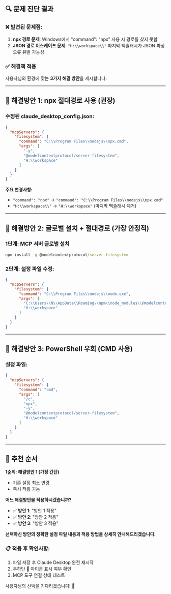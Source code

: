 ## 🔍 **문제 진단 결과**

### **❌ 발견된 문제점:**

1. **npx 경로 문제**: Windows에서 "command": "npx" 사용 시 경로를 찾지 못함
2. **JSON 경로 이스케이프 문제**: `"H:\\workspace\\"` 마지막 백슬래시가 JSON 파싱 오류 유발 가능성

### **✅ 해결책 적용**

사용자님의 환경에 맞는 **3가지 해결 방안**을 제시합니다:

---

## 🔧 **해결방안 1: npx 절대경로 사용 (권장)**

### **수정된 claude_desktop_config.json:**

```json
{
  "mcpServers": {
    "filesystem": {
      "command": "C:\\Program Files\\nodejs\\npx.cmd",
      "args": [
        "-y",
        "@modelcontextprotocol/server-filesystem",
        "H:\\workspace"
      ]
    }
  }
}
```

**주요 변경사항:**

- `"command": "npx"` → `"command": "C:\\Program Files\\nodejs\\npx.cmd"`
- `"H:\\workspace\\"` → `"H:\\workspace"` (마지막 백슬래시 제거)

---

## 🔧 **해결방안 2: 글로벌 설치 + 절대경로 (가장 안정적)**

### **1단계: MCP 서버 글로벌 설치**

```cmd
npm install -g @modelcontextprotocol/server-filesystem
```

### **2단계: 설정 파일 수정:**

```json
{
  "mcpServers": {
    "filesystem": {
      "command": "C:\\Program Files\\nodejs\\node.exe",
      "args": [
        "C:\\Users\\N\\AppData\\Roaming\\npm\\node_modules\\@modelcontextprotocol\\server-filesystem\\dist\\index.js",
        "H:\\workspace"
      ]
    }
  }
}
```

---

## 🔧 **해결방안 3: PowerShell 우회 (CMD 사용)**

### **설정 파일:**

```json
{
  "mcpServers": {
    "filesystem": {
      "command": "cmd",
      "args": [
        "/c",
        "npx",
        "-y",
        "@modelcontextprotocol/server-filesystem",
        "H:\\workspace"
      ]
    }
  }
}
```

---

## 🎯 **추천 순서**

**1순위: 해결방안 1 (가장 간단)**

- 기존 설정 최소 변경
- 즉시 적용 가능

**어느 해결방안을 적용하시겠습니까?**

- ✅ **방안 1**: "방안 1 적용"
- ✅ **방안 2**: "방안 2 적용"
- ✅ **방안 3**: "방안 3 적용"

**선택하신 방안의 정확한 설정 파일 내용과 적용 방법을 상세히 안내해드리겠습니다.**

### 📋 **적용 후 확인사항:**

1. 파일 저장 후 Claude Desktop 완전 재시작
2. 우하단 🔨 아이콘 표시 여부 확인
3. MCP 도구 연결 상태 테스트

사용자님의 선택을 기다리겠습니다! 🔐
